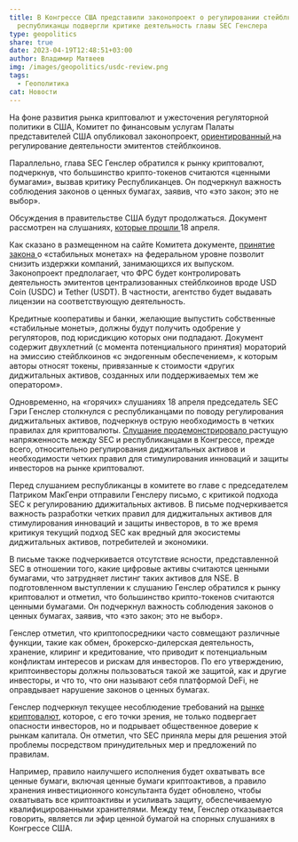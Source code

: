 ```yaml
---
title: В Конгрессе США представили законопроект о регулировании стейблкоинов;
  республиканцы подвергли критике деятельность главы SEC Генслера
type: geopolitics
share: true
date: 2023-04-19T12:48:51+03:00
author: Владимир Матвеев
img: /images/geopolitics/usdc-review.png
tags:
  - Геополитика
cat: Новости
---
```

На фоне развития рынка криптовалют и ужесточения регуляторной политики в США, Комитет по финансовым услугам Палаты представителей США опубликовал законопроект, [ориентированный ](https://docs.house.gov/meetings/BA/BA21/20230419/115753/BILLS-118pih-)на регулирование деятельности эмитентов стейблкоинов.

Параллельно, глава SEC Генслер обратился к рынку криптовалют, подчеркнув, что большинство крипто-токенов считаются «ценными бумагами», вызвав критику Республиканцев. Он подчеркнул важность соблюдения законов о ценных бумагах, заявив, что «это закон; это не выбор».

Обсуждения в правительстве США будут продолжаться. Документ рассмотрен на слушаниях, [которые прошли ](https://financialservices.house.gov/calendar/eventsingle.aspx?EventID=408691)18 апреля. 

Как сказано в размещенном на сайте Комитета документе, [принятие закона ](https://docs.house.gov/meetings/BA/BA21/20230419/115753/HHRG-118-BA21-20230419-SD002.pdf)о «стабильных монетах» на федеральном уровне позволит снизить издержки компаний, занимающихся их выпуском. Законопроект предполагает, что ФРС будет контролировать деятельность эмитентов централизованных стейблкоинов вроде USD Coin (USDC) и Tether (USDT). В частности, агентство будет выдавать лицензии на соответствующую деятельность. 

Кредитные кооперативы и банки, желающие выпустить собственные «стабильные монеты», должны будут получить одобрение у регуляторов, под юрисдикцию которых они подпадают. 
Документ содержит двухлетний (с момента потенциального принятия) мораторий на эмиссию стейблкоинов «с эндогенным обеспечением», к которым авторы относят токены, привязанные к стоимости «других диджитальных активов, созданных или поддерживаемых тем же оператором». 

Одновременно, на «горячих» слушаниях 18 апреля председатель SEC Гэри Генслер столкнулся с республиканцами по поводу регулирования диджитальных активов, подчеркнув острую необходимость в четких правилах для криптовалюты. 
[Слушание продемонстрировало ](https://www.cryptoglobe.com/latest/2023/04/sec-chair-gensler-gets-grilled-by-house-financial-services-committee-republicans/)растущую напряженность между SEC и республиканцами в Конгрессе, прежде всего, относительно регулирования диджитальных активов и необходимости четких правил для стимулирования инноваций и защиты инвесторов на рынке криптовалют.

Перед слушанием республиканцы в комитете во главе с председателем Патриком МакГенри отправили Генслеру письмо, с критикой подхода SEC к регулированию ддижитальных активов. В письме подчеркивается важность разработки четких правил для диджитальных активов для стимулирования инноваций и защиты инвесторов, в то же время критикуя текущий подход SEC как вредный для экосистемы диджитальных активов, потребителей и экономики.

В письме также подчеркивается отсутствие ясности, представленной SEC в отношении того, какие цифровые активы считаются ценными бумагами, что затрудняет листинг таких активов для NSE. 
В подготовленном выступлении к слушанию Генслер обратился к рынку криптовалют и отметил, что большинство крипто-токенов считаются ценными бумагами. Он подчеркнул важность соблюдения законов о ценных бумагах, заявив, что «это закон; это не выбор». 

Генслер отметил, что криптопосредники часто совмещают различные функции, такие как обмен, брокерско-дилерская деятельность, хранение, клиринг и кредитование, что приводит к потенциальным конфликтам интересов и рискам для инвесторов. По его утверждению, криптоинвесторы должны пользоваться такой же защитой, как и другие инвесторы, и что то, что они называют себя платформой DeFi, не оправдывает нарушение законов о ценных бумагах.

Генслер подчеркнул текущее несоблюдение требований на [рынке криптовалют](https://www.cryptoglobe.com/latest/2023/04/sec-chair-gensler-gets-grilled-by-house-financial-services-committee-republicans/), которое, с его точки зрения, не только подвергает опасности инвесторов, но и подрывает общественное доверие к рынкам капитала. Он отметил, что SEC приняла меры для решения этой проблемы посредством принудительных мер и предложений по правилам.

Например, правило наилучшего исполнения будет охватывать все ценные бумаги, включая ценные бумаги криптоактивов, а правило хранения инвестиционного консультанта будет обновлено, чтобы охватывать все криптоактивы и усиливать защиту, обеспечиваемую квалифицированными хранителями. Между тем, Генслер отказывается говорить, является ли эфир ценной бумагой на спорных слушаниях в Конгрессе США.